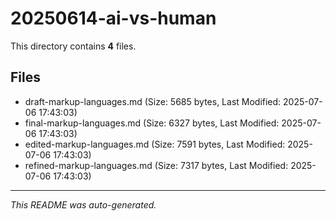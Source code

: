 # 20250614-ai-vs-human

This directory contains **4** files.

## Files

- draft-markup-languages.md (Size: 5685 bytes, Last Modified: 2025-07-06 17:43:03)
- final-markup-languages.md (Size: 6327 bytes, Last Modified: 2025-07-06 17:43:03)
- edited-markup-languages.md (Size: 7591 bytes, Last Modified: 2025-07-06 17:43:03)
- refined-markup-languages.md (Size: 7317 bytes, Last Modified: 2025-07-06 17:43:03)

---
*This README was auto-generated.*
